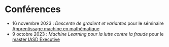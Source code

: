 # Conférences

* 16 novembre 2023 : *Descente de gradient et variantes* pour le séminaire [Apprentissage machine en mathématique](https://www.univ-st-etienne.fr/fr/icj/actualites-icj/actualites-2023-2024/apprentissage-machine-en-math.html)
* 9 octobre 2023 : *Machine Learning pour la lutte contre la fraude* pour le [master IASD Executive](https://executive-education.dauphine.psl.eu/formations/executive-master-diplome-universite/ia-science-donnees)
